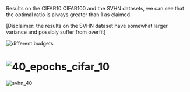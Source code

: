Results on the CIFAR10 CIFAR100 and the SVHN datasets, 
we can see that the optimal ratio is always greater than 1 
as claimed.  

[Disclaimer: the results on the SVHN dataset have somewhat larger variance and possibly suffer from overfit]

![different budgets](https://user-images.githubusercontent.com/110481768/182423353-6045e81f-8198-486d-86f3-a50d943f6351.png)


# ![40_epochs_cifar_10](https://user-images.githubusercontent.com/110481768/182423316-caa2abf1-cfb8-44ea-96d7-16bd15429416.png)


![svhn_40](https://user-images.githubusercontent.com/110481768/182423252-6f168f08-1891-408a-aab1-b11fa54ab978.png)
